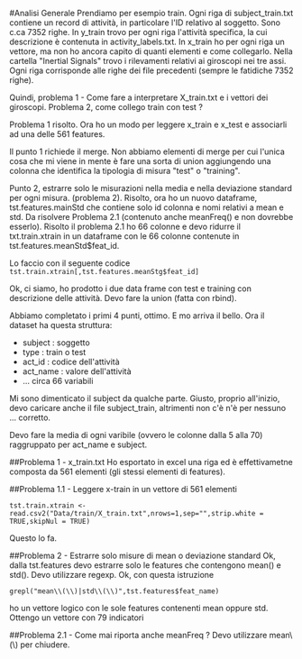 #Analisi Generale
Prendiamo per esempio train. Ogni riga di subject_train.txt contiene un record
di attività, in particolare l'ID relativo al soggetto. Sono c.ca 7352 righe.
In y_train trovo per ogni riga l'attività specifica, la cui descrizione è 
contenuta in activity_labels.txt.
In x_train ho per ogni riga un vettore, ma non ho ancora capito di quanti elementi
e come collegarlo.
Nella cartella "Inertial Signals" trovo i rilevamenti relativi ai giroscopi nei tre assi.
Ogni riga corrisponde alle righe dei file precedenti (sempre le fatidiche 7352 righe).

Quindi, problema 1 - Come fare a interpretare X_train.txt e i vettori dei giroscopi.
Problema 2, come collego train con test ?

Problema 1 risolto. Ora ho un modo per leggere x_train e x_test e associarli ad una delle 561 features.

Il punto 1 richiede il merge. Non abbiamo elementi di merge per cui l'unica cosa che mi viene in mente è fare una sorta di union aggiungendo una colonna che identifica la tipologia di misura "test" o "training".

Punto 2, estrarre solo le misurazioni nella media e nella deviazione standard per ogni misura. (problema 2).
Risolto, ora ho un nuovo dataframe, tst.features.mainStd che contiene solo id colonna e nomi relativi a mean e std. Da risolvere Problema 2.1 (contenuto anche meanFreq() e non dovrebbe esserlo).
Risolto il problema 2.1 ho 66 colonne e devo ridurre il txt.train.xtrain in un dataframe con le 66 colonne contenute in tst.features.meanStd$feat_id.

Lo faccio con il seguente codice `tst.train.xtrain[,tst.features.meanStg$feat_id]`

Ok, ci siamo, ho prodotto i due data frame con test e training con descrizione delle attività.
Devo fare la union (fatta con rbind).

Abbiamo completato i primi 4 punti, ottimo.
E mo arriva il bello. 
Ora il dataset ha questa struttura: 
- subject : soggetto
- type : train o test
- act_id : codice dell'attività
- act_name : valore dell'attività
- ... circa 66 variabili 

Mi sono dimenticato il subject da qualche parte. Giusto, proprio all'inizio, devo caricare anche il file subject_train, altrimenti non c'è n'è per nessuno ... corretto.

Devo fare la media di ogni varibile (ovvero le colonne dalla 5 alla 70) raggruppato per act_name e subject.






##Problema 1 - x_train.txt
Ho esportato in excel una riga ed è effettivametne composta da 561 elementi (gli stessi elementi di features). 

##Problema 1.1 - Leggere x-train in un vettore di 561 elementi

```
tst.train.xtrain <- read.csv2("Data/train/X_train.txt",nrows=1,sep="",strip.white = TRUE,skipNul = TRUE)
```

Questo lo fa.

##Problema 2 - Estrarre solo misure di mean o deviazione standard
Ok, dalla tst.features devo estrarre solo le features che contengono mean() e std().
Devo utilizzare regexp.
Ok, con questa istruzione

```
grepl("mean\\(\\)|std\\(\\)",tst.features$feat_name)
```

ho un vettore logico con le sole features contenenti mean oppure std.
Ottengo un vettore con 79 indicatori

##Problema 2.1 - Come mai riporta anche meanFreq ?
Devo utilizzare mean\\(\\) per chiudere.
